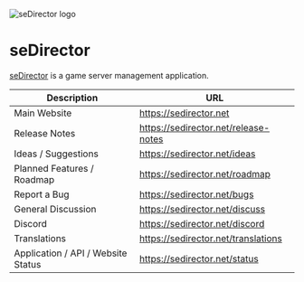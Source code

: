 ![seDirector logo](https://sedirector.net/images/logo.png)

# seDirector

[seDirector](https://sedirector.net) is a game server management application.

|Description|URL|
|--|--|
|Main  Website|<a  href="https://sedirector.net"  target="_blank">https://sedirector.net</a>|
|Release  Notes|<a  href="https://sedirector.net/release-notes"  target="_blank">https://sedirector.net/release-notes</a>|
|Ideas / Suggestions|<a  href="https://sedirector.net/ideas"  target="_blank">https://sedirector.net/ideas</a>|
|Planned  Features / Roadmap|<a  href="https://sedirector.net/roadmap"  target="_blank">https://sedirector.net/roadmap</a>|
|Report  a  Bug|<a  href="https://sedirector.net/bugs"  target="_blank">https://sedirector.net/bugs</a>|
|General  Discussion|<a  href="https://sedirector.net/discuss"  target="_blank">https://sedirector.net/discuss</a>|
|Discord|<a  href="https://sedirector.net/discord"  target="_blank">https://sedirector.net/discord</a>|
|Translations|<a  href="https://sedirector.net/translations"  target="_blank">https://sedirector.net/translations</a>|
|Application / API / Website  Status|<a  href="https://sedirector.net/status"  target="_blank">https://sedirector.net/status</a>|
